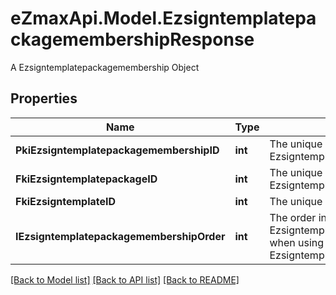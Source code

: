 # eZmaxApi.Model.EzsigntemplatepackagemembershipResponse
A Ezsigntemplatepackagemembership Object

## Properties

Name | Type | Description | Notes
------------ | ------------- | ------------- | -------------
**PkiEzsigntemplatepackagemembershipID** | **int** | The unique ID of the Ezsigntemplatepackagemembership | 
**FkiEzsigntemplatepackageID** | **int** | The unique ID of the Ezsigntemplatepackage | 
**FkiEzsigntemplateID** | **int** | The unique ID of the Ezsigntemplate | 
**IEzsigntemplatepackagemembershipOrder** | **int** | The order in which the Ezsigntemplate will be imported when using an Ezsigntemplatepackage. | 

[[Back to Model list]](../README.md#documentation-for-models) [[Back to API list]](../README.md#documentation-for-api-endpoints) [[Back to README]](../README.md)

